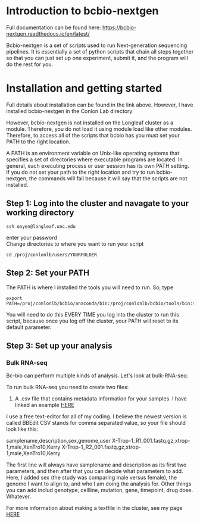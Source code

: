 # Introduction to bcbio-nextgen
Full documentation can be found here:
https://bcbio-nextgen.readthedocs.io/en/latest/

Bcbio-nextgen is a set of scripts used to run Next-generation sequencing pipelines. It is essentially a set of python scripts that chain all steps together so that you can just set up one experiment, submit it, and the program will do the rest for you.

# Installation and getting started
Full details about installation can be found in the link above. However, I have installed bcbio-nextgen in the Conlon Lab directory

However, bcbio-nextgen is not installed on the Longleaf cluster as a module. Therefore, you do not load it using module load like other modules. Therefore, to access all of the scripts that bcbio has you must set your PATH to the right location.

A PATH is an environment variable on Unix-like operating systems that specifies a set of directories where executable programs are located. In general, each executing process or user session has its own PATH setting. If you do not set your path to the right location and try to run bcbio-nextgen, the commands will fail because it will say that the scripts are not installed. 

## Step 1: Log into the cluster and navagate to your working directory
```
ssh onyen@longleaf.unc.edu
```
enter your password
<br>
Change directories to where you want to run your script
```
cd /proj/conlonlb/users/YOURFOLDER
```
## Step 2: Set your PATH
The PATH is where I installed the tools you will need to run. So, type
```
export PATH=/proj/conlonlb/bcbio/anaconda/bin:/proj/conlonlb/bcbio/tools/bin:$PATH
```
You will need to do this EVERY TIME you log into the cluster to run this script, because once you log off the cluster, your PATH will reset to its default parameter. 

## Step 3: Set up your analysis
### Bulk RNA-seq
Bc-bio can perform multiple kinds of analysis. Let's look at bulk-RNA-seq:

To run bulk RNA-seq you need to create two files:
1) A .csv file that contains metadata information for your samples. I have linked an example [HERE](https://github.com/drlaurenwasson/Compute_Clustering/blob/master/bcbio-nextgen/xtrop_xen10_test_submission.csv)

I use a free text-editor for all of my coding. I believe the newest version is called BBEdit
CSV stands for comma separated value, so your file should look like this:

samplename,description,sex,genome,user
X-Trop-1_R1_001.fastq.gz,xtrop-1,male,XenTro10,Kerry
X-Trop-1_R2_001.fastq.gz,xtrop-1,male,XenTro10,Kerry

The first line will always have samplename and description as its first two parameters, and then after that you can decide what parameters to add. Here, I added sex (the study was comparing male versus female), the genome I want to align to, and who I am doing the analysis for. Other things you can add includ genotype, cellline, mutation, gene, timepoint, drug dose. Whatever.

For more information about making a textfile in the cluster, see my page [HERE](https://github.com/drlaurenwasson/Compute_Clustering/blob/master/04-Making%20text%20files%20via%20command%20line.md)
